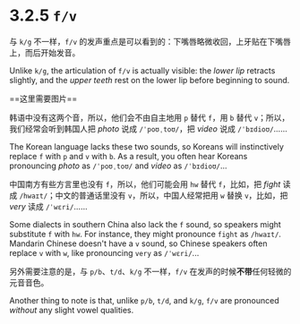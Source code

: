 # 3.2.5 `f/v`

与 `k/g` 不一样，`f/v` 的发声重点是可以看到的：下嘴唇略微收回，上牙贴在下嘴唇上，而后开始发音。

Unlike `k/g`, the articulation of `f/v` is actually visible: the *lower lip* retracts slightly, and the *upper teeth* rest on the lower lip before beginning to sound.

==这里需要图片==

韩语中没有这两个音，所以，他们会不由自主地用 `p` 替代 `f`，用 `b` 替代 `v`；所以，我们经常会听到韩国人把 *photo* 说成 `/ˈpoʊˌtoʊ/`，把 *video* 说成 `/ˈbɪdioʊ/`……

The Korean language lacks these two sounds, so Koreans will instinctively replace `f` with `p` and `v` with `b`. As a result, you often hear Koreans pronouncing *photo* as `/ˈpoʊˌtoʊ/` and *video* as `/ˈbɪdioʊ/`...

中国南方有些方言里也没有 `f`，所以，他们可能会用 `hw` 替代 `f`，比如，把 *fight* 读成 `/hwaɪt/`；中文的普通话里没有 `v`，所以，中国人经常把用 `w` 替换 `v`，比如，把 *very* 读成 `/ˈwɛri/`……

Some dialects in southern China also lack the `f` sound, so speakers might substitute `f` with `hw`. For instance, they might pronounce `fight` as `/hwaɪt/`. Mandarin Chinese doesn't have a `v` sound, so Chinese speakers often replace `v` with `w`, like pronouncing `very` as `/ˈwɛri/`...

另外需要注意的是，与 `p/b`、`t/d`、`k/g` 不一样，`f/v` 在发声的时候**不带**任何轻微的元音音色。

Another thing to note is that, unlike `p/b`, `t/d`, and `k/g`, `f/v` are pronounced *without* any slight vowel qualities.
